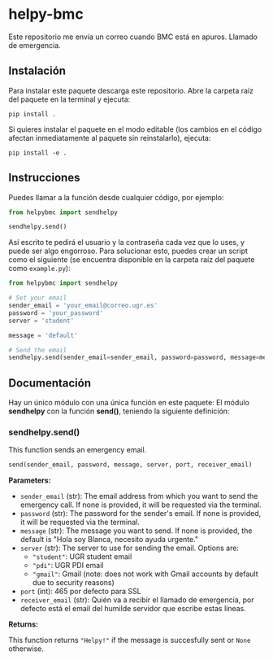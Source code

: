 # helpy-bmc

Este repositorio me envía un correo cuando BMC está en apuros. Llamado de emergencia.

## Instalación

Para instalar este paquete descarga este repositorio. Abre la carpeta raíz del paquete en la terminal y ejecuta:

```
pip install .
```

Si quieres instalar el paquete en el modo editable (los cambios en el código afectan inmediatamente al paquete sin reinstalarlo), ejecuta:

```
pip install -e .
```


## Instrucciones
Puedes llamar a la función desde cualquier código, por ejemplo:

```python
from helpybmc import sendhelpy

sendhelpy.send()
```

Así escrito te pedirá el usuario y la contraseña cada vez que lo uses, y puede ser algo engorroso. Para solucionar esto, puedes crear un script como el siguiente (se encuentra disponible en la carpeta raíz del paquete como `example.py`):

```python
from helpybmc import sendhelpy

# Set your email
sender_email = 'your_email@correo.ugr.es'
password = 'your_password'
server = 'student'

message = 'default'

# Send the email
sendhelpy.send(sender_email=sender_email, password=password, message=message, server=server)
```


## Documentación

Hay un único módulo con una única función en este paquete: El módulo **sendhelpy** con la función **send()**, teniendo la siguiente definición:


### sendhelpy.send()

This function sends an emergency email.

```python
send(sender_email, password, message, server, port, receiver_email)
```

**Parameters:**

- `sender_email` (str): The email address from which you want to send the emergency call. If none is provided, it will be requested via the terminal.
- `password` (str): The password for the sender's email. If none is provided, it will be requested via the terminal.
- `message` (str): The message you want to send. If none is provided, the default is "Hola soy Blanca, necesito ayuda urgente."
- `server` (str): The server to use for sending the email. Options are:
  - `"student"`: UGR student email
  - `"pdi"`: UGR PDI email
  - `"gmail"`: Gmail (note: does not work with Gmail accounts by default due to security reasons)
- `port` (int): 465 por defecto para SSL
- `receiver_email` (str): Quién va a recibir el llamado de emergencia, por defecto está el email del humilde servidor que escribe estas líneas.

**Returns:**

This function returns `"Helpy!"` if the message is succesfully sent or `None` otherwise.
